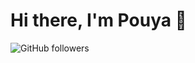 # Hi there, I'm Pouya 👋

![GitHub followers](https://img.shields.io/github/followers/yourusername?style=social)

